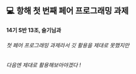 ## 💻 항해 첫 번째 페어 프로그래밍 과제
#### 14기 S반 13조, 슬기님과

###### 첫 페어 프로그래밍 과제라서 깃 활용을 제대로 못했지만
###### 다음엔 제대로 활용해보아야겠다 !
